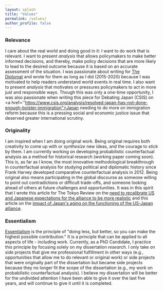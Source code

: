 ```yaml
---
layout: splash
title: "Values"
permalink: /values/
author_profile: false
---
```


### Relevance

I care about the real world and doing good in it: I want to do work that is relevant. I want to present *analysis* that allows policymakers to make better informed decisions, and thereby, make policy decisions that are more likely to lead to the desired outcome because it is based on an accurate assessment of the situation. I was passionate about writing for <a href="https://thediplomat.com/authors/mina-pollmann/">The Diplomat</a> and wrote for them as long as I did (2015-2020) because I was motivated to help readers understand world events in real time. I also want to present *analysis* that motivates or pressures policymakers to act in more just and responsible ways. Though this was only a one-time opportunity, I was also passionate when writing this piece for Debating Japan (CSIS) on <a href=''https://www.csis.org/analysis/resolved-japan-has-not-done-enough-bolster-immigration">Japan needing to do more on immigration reform</a> because this is a pressing social and economic justice issue that deserved greater international scrutiny. 

### Originality

I am inspired when I am doing original work. Being original requires both creativity to come up with or *synthesize* new ideas, and the courage to stick by them. I am currently working on developing probabilistic counterfactual analysis as a method for historical research (working paper coming soon). This is, as far as I know, the most innovative methodological breakthrough in counterfactual analysis for studying political and diplomatic history since Frank Harvey developed comparative counterfactual analysis in 2012. Being original also means participating in the global discourse as someone willing to point out contradictions or difficult trade-offs, and someone looking ahead of others at future challenges and opportunities. It was in this spirit that I wrote this article for The Tokyo Review on the <a href="https://www.tokyoreview.net/2019/06/us-japan-embrace-unequal-alliance/">need to recalibrate US and Japanese expectations for the alliance to be more realistic</a> and this article on the <a href="https://www.tokyoreview.net/2021/02/japan-can-remain-an-important-u-s-ally-despite-demographic-challenges/">impact of Japan's aging on the functioning of the US-Japan alliance</a>.

### Essentialism
<a href="https://gregmckeown.com/books/essentialism/">Essentialism</a> is the principle of "doing less, but better, so you can make the highest possible contribution." It is a principle that can be applied to all aspects of life - including work. Currently, as a PhD Candidate, I practice this principle by focusing solely on my dissertation *research*. I only take on side projects that give me professional fulfillment in other ways (e.g., opportunities that allow me to do relevant or original work) or side projects that were originally part of the dissertation but became side projects because they no longer fit the scope of the dissertation (e.g., my work on probabilistic counterfactual analysis). I believe my dissertation will be better for the undivided attention I have been able to give it over the last five years, and will continue to give it until it is completed. 